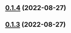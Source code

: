 

## [0.1.4](https://github.com/weizaicv/biz-editor/compare/v0.1.3...v0.1.4) (2022-08-27)

## [0.1.3](https://github.com/weizaicv/biz-editor/compare/v0.1.2...v0.1.3) (2022-08-27)